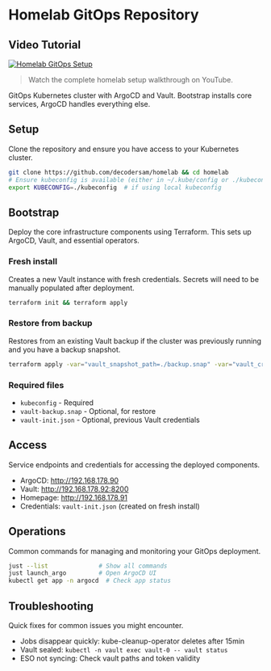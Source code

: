 # Homelab GitOps Repository

## Video Tutorial

[![Homelab GitOps Setup](https://img.youtube.com/vi/5YFmYcic8XQ/0.jpg)](https://www.youtube.com/watch?v=5YFmYcic8XQ)

> Watch the complete homelab setup walkthrough on YouTube.

GitOps Kubernetes cluster with ArgoCD and Vault. Bootstrap installs core services, ArgoCD handles everything else.

## Setup

Clone the repository and ensure you have access to your Kubernetes cluster.

```bash
git clone https://github.com/decodersam/homelab && cd homelab
# Ensure kubeconfig is available (either in ~/.kube/config or ./kubeconfig)
export KUBECONFIG=./kubeconfig  # if using local kubeconfig
```

## Bootstrap

Deploy the core infrastructure components using Terraform. This sets up ArgoCD, Vault, and essential operators.

### Fresh install
Creates a new Vault instance with fresh credentials. Secrets will need to be manually populated after deployment.

```bash
terraform init && terraform apply
```

### Restore from backup
Restores from an existing Vault backup if the cluster was previously running and you have a backup snapshot.

```bash
terraform apply -var="vault_snapshot_path=./backup.snap" -var="vault_credentials_path=./vault-init.json"
```

### Required files
- `kubeconfig` - Required
- `vault-backup.snap` - Optional, for restore
- `vault-init.json` - Optional, previous Vault credentials

## Access

Service endpoints and credentials for accessing the deployed components.

- ArgoCD: http://192.168.178.90
- Vault: http://192.168.178.92:8200
- Homepage: http://192.168.178.91
- Credentials: `vault-init.json` (created on fresh install)

## Operations

Common commands for managing and monitoring your GitOps deployment.

```bash
just --list              # Show all commands
just launch_argo         # Open ArgoCD UI
kubectl get app -n argocd  # Check app status
```

## Troubleshooting

Quick fixes for common issues you might encounter.

- Jobs disappear quickly: kube-cleanup-operator deletes after 15min
- Vault sealed: `kubectl -n vault exec vault-0 -- vault status`
- ESO not syncing: Check vault paths and token validity

